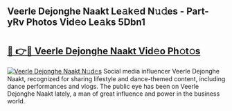 ## Veerle Dejonghe Naakt Le𝚊k𝚎d N𝚞𝚍es - Part-yRv Photos Vid𝚎o Le𝚊ks 5Dbn1

# <h2><a href="http://fb3xek.evod.top/?m=Veerle+Dejonghe+Naakt">🔗 👉🔴 Veerle Dejonghe Naakt Vid𝚎o Ph𝚘t𝚘s</a></h2>

[![Veerle Dejonghe Naakt N𝚞d𝚎s](https://i.imgur.com/8V9OHl7.gif)](http://fb3xek.evod.top/?m=Veerle+Dejonghe+Naakt)
Social media influencer Veerle Dejonghe Naakt, recognized for sharing lifestyle and dance-themed content, including dance performances and vlogs. The public eye has been on Veerle Dejonghe Naakt lately, a man of great influence and power in the business world. 
